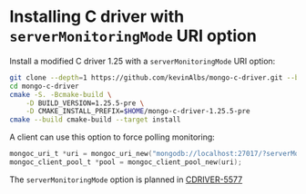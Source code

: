 # Installing C driver with `serverMonitoringMode` URI option

Install a modified C driver 1.25 with a `serverMonitoringMode` URI option:

```bash
git clone --depth=1 https://github.com/kevinAlbs/mongo-c-driver.git --branch serverMonitoringMode.r1.25
cd mongo-c-driver
cmake -S. -Bcmake-build \
    -D BUILD_VERSION=1.25.5-pre \
    -D CMAKE_INSTALL_PREFIX=$HOME/mongo-c-driver-1.25.5-pre
cmake --build cmake-build --target install
```

A client can use this option to force polling monitoring:

```c
mongoc_uri_t *uri = mongoc_uri_new("mongodb://localhost:27017/?serverMonitoringMode=poll");
mongoc_client_pool_t *pool = mongoc_client_pool_new(uri);
```

The `serverMonitoringMode` option is planned in [CDRIVER-5577](https://jira.mongodb.org/browse/CDRIVER-5577)
